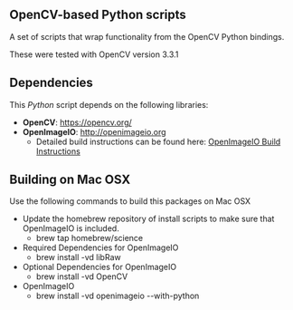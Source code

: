 ## OpenCV-based Python scripts ##

A set of scripts that wrap functionality from the OpenCV Python bindings.

These were tested with OpenCV version 3.3.1

Dependencies
-
This *Python* script depends on the following libraries:

- **OpenCV**: https://opencv.org/
- **OpenImageIO**: http://openimageio.org
    - Detailed build instructions can be found here: [OpenImageIO Build Instructions](https://sites.google.com/site/openimageio/checking-out-and-building-openimageio)

Building on Mac OSX
- 
Use the following commands to build this packages on Mac OSX

- Update the homebrew repository of install scripts to make sure that OpenImageIO is included.
    - brew tap homebrew/science
- Required Dependencies for OpenImageIO
    - brew install -vd libRaw
- Optional Dependencies for OpenImageIO
    - brew install -vd OpenCV
- OpenImageIO
    - brew install -vd openimageio --with-python
